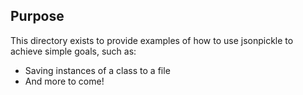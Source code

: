 ## Purpose
This directory exists to provide examples of how to use jsonpickle to achieve simple goals, such as:
- Saving instances of a class to a file
- And more to come!
